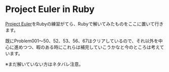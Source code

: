 # Project Euler in Ruby

[Project Euler](http://projecteuler.net/ "Project Euler")をRubyの練習がてら、Rubyで解いてみたものをここに置いて行きます。

既にProblem001～50、52、53、56、67はクリアしているので、それ以外を中心に進めつつ、暇のある時にこれらは補完していこうかなと今のところは考えています。

※まだ解いていない方はネタバレ注意。
